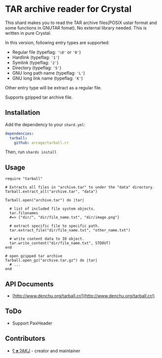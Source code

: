 # TAR archive reader for Crystal

This shard makes you to read the TAR archive files(POSIX ustar format and some functions in GNUTAR fomat). No external library needed. This is written in pure Crystal.

In this version, following entry types are supported:

- Regular file (typeflag: `'\0'` or `'0'`)
- Hardlink (typeflag: `'1'`)
- Symlink (typeflag: `'2'`)
- Directory (typeflag: `'5'`)
- GNU long path name (typeflag: `'L'`)
- GNU long link name (typeflag: `'K'`)

Other entry type will be extract as a regular file.

Supports gzipped tar archive file.

## Installation

Add the dependency to your `shard.yml`:

```yaml
dependencies:
  tarball:
    github: arcage/tarball.cr
```

Then, run `shards install`

## Usage

```crystal
require "tarball"

# Extracts all files in "archive.tar" to under the "data" directory.
Tarball.extract_all("archive.tar", "data")

Tarball.open("archive.tar") do |tar|

  # list of included file system objects.
  tar.filenames
  #=> ["dir/", "dir/file_name.txt", "dir/image.png"]

  # extract specific file to specific path.
  tar.extract_file("dir/file_name.txt", "other_name.txt")

  # write content data to IO object.
  tar.write_content("dir/file_name.txt", STDOUT)
end

# open gzipped tar archive
Tarball.open_gz("archive.tar.gz") do |tar|
  # ...
end
```

## API Documents

- [http://www.denchu.org/tarball.cr/](http://www.denchu.org/tarball.cr/)

## ToDo

- Support PaxHeader

## Contributors

- [ʕ·ᴥ·ʔAKJ](https://github.com/arcage) - creator and maintainer

